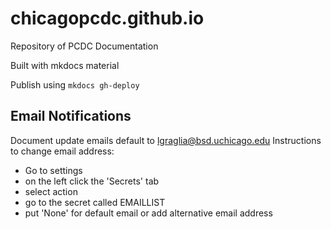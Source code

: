 # chicagopcdc.github.io
Repository of PCDC Documentation

Built with mkdocs material

Publish using `mkdocs gh-deploy`

## Email Notifications
Document update emails default to lgraglia@bsd.uchicago.edu
Instructions to change email address:
- Go to settings
- on the left click the 'Secrets' tab
- select action
- go to the secret called EMAILLIST
- put 'None' for default email or add alternative email address 

